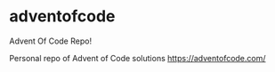 # adventofcode
Advent Of Code Repo!

Personal repo of Advent of Code solutions
https://adventofcode.com/
